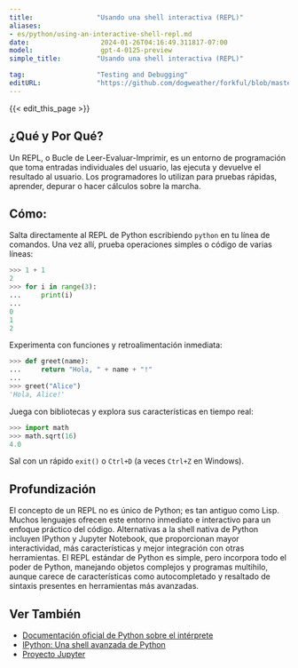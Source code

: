 ```yaml
---
title:                "Usando una shell interactiva (REPL)"
aliases:
- es/python/using-an-interactive-shell-repl.md
date:                  2024-01-26T04:16:49.311817-07:00
model:                 gpt-4-0125-preview
simple_title:         "Usando una shell interactiva (REPL)"

tag:                  "Testing and Debugging"
editURL:              "https://github.com/dogweather/forkful/blob/master/content/es/python/using-an-interactive-shell-repl.md"
---
```


{{< edit_this_page >}}

## ¿Qué y Por Qué?
Un REPL, o Bucle de Leer-Evaluar-Imprimir, es un entorno de programación que toma entradas individuales del usuario, las ejecuta y devuelve el resultado al usuario. Los programadores lo utilizan para pruebas rápidas, aprender, depurar o hacer cálculos sobre la marcha.

## Cómo:
Salta directamente al REPL de Python escribiendo `python` en tu línea de comandos. Una vez allí, prueba operaciones simples o código de varias líneas:

```Python
>>> 1 + 1
2
>>> for i in range(3):
...     print(i)
...
0
1
2
```

Experimenta con funciones y retroalimentación inmediata:

```Python
>>> def greet(name):
...     return "Hola, " + name + "!"
...
>>> greet("Alice")
'Hola, Alice!'
```

Juega con bibliotecas y explora sus características en tiempo real:

```Python
>>> import math
>>> math.sqrt(16)
4.0
```

Sal con un rápido `exit()` o `Ctrl+D` (a veces `Ctrl+Z` en Windows).

## Profundización
El concepto de un REPL no es único de Python; es tan antiguo como Lisp. Muchos lenguajes ofrecen este entorno inmediato e interactivo para un enfoque práctico del código. Alternativas a la shell nativa de Python incluyen IPython y Jupyter Notebook, que proporcionan mayor interactividad, más características y mejor integración con otras herramientas. El REPL estándar de Python es simple, pero incorpora todo el poder de Python, manejando objetos complejos y programas multihilo, aunque carece de características como autocompletado y resaltado de sintaxis presentes en herramientas más avanzadas.

## Ver También
- [Documentación oficial de Python sobre el intérprete](https://docs.python.org/3/tutorial/interpreter.html)
- [IPython: Una shell avanzada de Python](https://ipython.org/)
- [Proyecto Jupyter](https://jupyter.org/)
